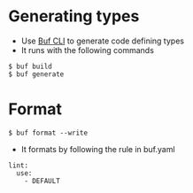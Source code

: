 # Generating types

- Use [Buf CLI](https://buf.build/docs/tutorials/getting-started-with-buf-cli/) to generate code defining types
- It runs with the following commands

```
$ buf build
$ buf generate
```

# Format

```
$ buf format --write
```

- It formats by following the rule in buf.yaml

```
lint:
  use:
    - DEFAULT
```

